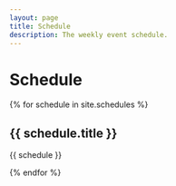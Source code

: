 ```yaml
---
layout: page
title: Schedule
description: The weekly event schedule.
---
```


# Schedule

{% for schedule in site.schedules %}
## {{ schedule.title }}
{{ schedule }}


{% endfor %}
